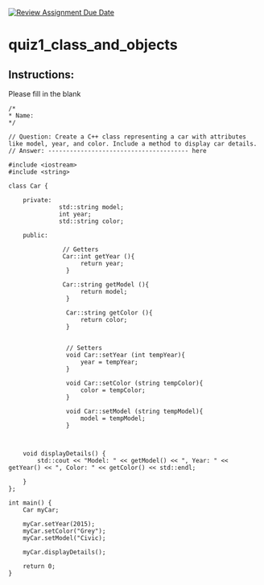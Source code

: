 [![Review Assignment Due Date](https://classroom.github.com/assets/deadline-readme-button-24ddc0f5d75046c5622901739e7c5dd533143b0c8e959d652212380cedb1ea36.svg)](https://classroom.github.com/a/tYncE4AO)
# quiz1_class_and_objects

## Instructions:
Please fill in the blank
```cplus
/*
* Name:
*/

// Question: Create a C++ class representing a car with attributes like model, year, and color. Include a method to display car details.
// Answer: --------------------------------------- here

#include <iostream>
#include <string>

class Car {

    private: 
              std::string model;
              int year;
              std::string color;

    public:

               // Getters
               Car::int getYear (){
                    return year;
                }

               Car::string getModel (){
                    return model;
                }

                Car::string getColor (){
                    return color;
                }


                // Setters
                void Car::setYear (int tempYear){
                    year = tempYear;
                }

                void Car::setColor (string tempColor){
                    color = tempColor;
                }

                void Car::setModel (string tempModel){
                    model = tempModel;
                }

    

    void displayDetails() {
        std::cout << "Model: " << getModel() << ", Year: " << getYear() << ", Color: " << getColor() << std::endl;

    }
};

int main() {
    Car myCar;

    myCar.setYear(2015);
    myCar.setColor("Grey");
    myCar.setModel("Civic);

    myCar.displayDetails();

    return 0;
}

```
